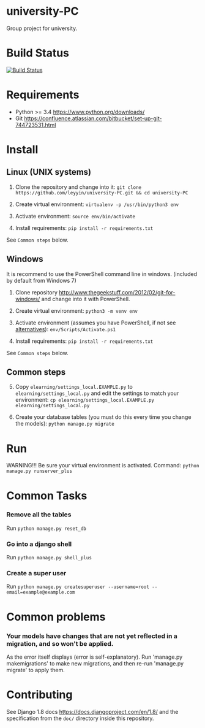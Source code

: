 # university-PC
Group project for university.

# Build Status
[![Build Status](https://travis-ci.org/leyyin/university-PC.svg?branch=master)](https://travis-ci.org/leyyin/university-PC)

# Requirements
- Python >= 3.4 https://www.python.org/downloads/
- Git https://confluence.atlassian.com/bitbucket/set-up-git-744723531.html

# Install
## Linux (UNIX systems)
1. Clone the repository and change into it:
`git clone https://github.com/leyyin/university-PC.git && cd university-PC`

2. Create virtual environment:
`virtualenv -p /usr/bin/python3 env`

3. Activate environment:
`source env/bin/activate`

4. Install requirements:
`pip install -r requirements.txt`

See `Common steps` below.

## Windows
It is recommend to use the PowerShell command line in windows. (included by default from Windows 7)

1. Clone repository http://www.thegeekstuff.com/2012/02/git-for-windows/ and change into it with PowerShell.
2. Create virtual environment:
`python3 -m venv env`

3. Activate environment (assumes you have PowerShell, if not see [alternatives](https://docs.python.org/3.4/library/venv.html#creating-virtual-environments)):
`env/Scripts/Activate.ps1`

4. Install requirements:
`pip install -r requirements.txt`

See `Common steps` below.

## Common steps
5. Copy `elearning/settings_local.EXAMPLE.py` to `elearning/settings_local.py` and edit the settings to match your 
environment:
`cp elearning/settings_local.EXAMPLE.py elearning/settings_local.py`

6. Create your database tables (you must do this every time you change the models):
`python manage.py migrate`

# Run
WARNING!!! Be sure your virtual environment is activated.
Command:
`python manage.py runserver_plus`

# Common Tasks
### Remove all the tables
Run `python manage.py reset_db`

### Go into a django shell
Run `python manage.py shell_plus` 

### Create a super user
Run `python manage.py createsuperuser --username=root --email=example@example.com`

# Common problems
###  Your models have changes that are not yet reflected in a migration, and so won't be applied.
As the error itself displays (error is self-explanatory).
Run 'manage.py makemigrations' to make new migrations, and then re-run 'manage.py migrate' to apply them.

# Contributing

See Django 1.8 docs https://docs.djangoproject.com/en/1.8/ and the specification from the `doc/` directory inside this 
repository.
